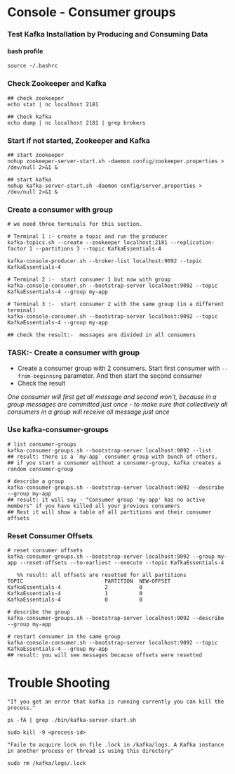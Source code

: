 # Console - Consumer groups


### Test Kafka Installation by Producing and Consuming Data

#### bash profile
	source ~/.bashrc


### Check Zookeeper and Kafka

    ## check zookeeper
    echo stat | nc localhost 2181
    
    ## check kafka
    echo dump | nc localhost 2181 | grep brokers


### Start if not started, Zookeeper and Kafka

    ## start zookeeper
    nohup zookeeper-server-start.sh -daemon config/zookeeper.properties > /dev/null 2>&1 &
    
    ## start kafka
    nohup kafka-server-start.sh -daemon config/server.properties > /dev/null 2>&1 &



### Create a consumer with group
	
	# we need three terminals for this section.
	
    # Terminal 1 :- create a topic and run the producer
    kafka-topics.sh --create --zookeeper localhost:2181 --replication-factor 1 --partitions 3 --topic KafkaEssentials-4
    
    kafka-console-producer.sh --broker-list localhost:9092 --topic KafkaEssentials-4
    
    # Terminal 2 :-  start consumer 1 but now with group
    kafka-console-consumer.sh --bootstrap-server localhost:9092 --topic KafkaEssentials-4 --group my-app
    
    # Terminal 3 :-  start consumer 2 with the same group (in a different terminal)
    kafka-console-consumer.sh --bootstrap-server localhost:9092 --topic KafkaEssentials-4 --group my-app 
    
    ## check the result:-  messages are divided in all consumers

### TASK:- Create a consumer with group

- Create a consumer group with 2 consumers. Start first consumer with `--from-beginning` parameter. And then start the second consumer
- Check the result

*One consumer will first get all message and second won't, because in a group messages are committed just once - to make sure that collectively all consumers in a group will receive all message just once*

### Use kafka-consumer-groups
	
    # list consumer-groups
    kafka-consumer-groups.sh --bootstrap-server localhost:9092 --list
    ## result: there is a `my-app` consumer group with bunch of others.
    ## if you start a consumer without a consumer-group, kafka creates a random consumer-group
    
    # describe a group
    kafka-consumer-groups.sh --bootstrap-server localhost:9092 --describe --group my-app
    ## result: it will say - "Consumer group 'my-app' has no active members" if you have killed all your previous consumers
    ## Rest it will show a table of all partitions and their consumer offsets


### Reset Consumer Offsets
	
    # reset consumer offsets
    kafka-consumer-groups.sh --bootstrap-server localhost:9092 --group my-app --reset-offsets --to-earliest --execute --topic KafkaEssentials-4
    
	   %% result: all offsets are resetted for all partitions
    TOPIC                          PARTITION  NEW-OFFSET
	KafkaEssentials-4              2          0
	KafkaEssentials-4              1          0
	KafkaEssentials-4              0          0
	
	# describe the group
    kafka-consumer-groups.sh --bootstrap-server localhost:9092 --describe --group my-app
    
	# restart consumer in the same group
    kafka-console-consumer.sh --bootstrap-server localhost:9092 --topic KafkaEssentials-4 --group my-app 
    ## result: you will see messages because offsets were resetted

    
    

# Trouble Shooting

    "If you get an error that kafka is running currently you can kill the process."

    ps -fA | grep ./bin/kafka-server-start.sh

    sudo kill -9 <process-id>

    "Faile to acquire lock on file .lock in /kafka/logs. A Kafka instance in another process or thread is using this directory"

    sudo rm /kafka/logs/.lock